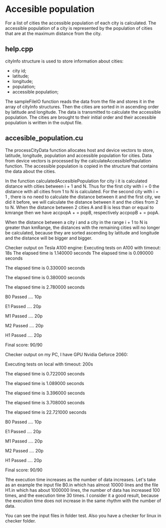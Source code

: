 # Accesible population

For a list of cities the accessible population of each city is calculated. The accessible population of a city is represented by the population of cities that are at the maximum distance from the city.

 ## help.cpp

cityInfo structure is used to store information about cities:
- city id;
- latitude;
- longitude;
- population;
- accessible population;

The sampleFileIO function reads the data from the file and stores it in the array of cityInfo structures. Then the cities are sorted in in ascending order by latitude and longitude. The data is transmitted to calculate the accessible population. The cities are brought to their initial order and their accessible population is written in the output file.


## accesible_population.cu

The processCityData function allocates host and device vectors to store, latitude, longitude, population and accessible population for cities. Data from device vectors is processed by the calculateAccessiblePopulation function. The accessible population is copied in the structure that contains the data about the cities.

In the function calculatedAccesiblePopulation for city i it is calculated distance with cities between i + 1 and N. Thus for the first city with i = 0 the distance with all cities from 1 to N is calculated. For the second city with i = 1 , there is no need to calculate the distance between it and the first city, we did it before, we will calculate the distance between it and the cities from 2 to N. When the distance between 2 cities A and B is less than or equal to kmrange then we have accpopA + = popB, respectively accpopB + = popA.

When the distance between a city i and a city in the range i + 1 to N is greater than kmRange, the distances with the remaining cities will no longer be calculated, because they are sorted ascending by latitude and longitude and the distance will be bigger and bigger.

Checker output on Tesla A100 engine:
Executing tests on A100 with timeout: 18s 
The elapsed time is 1.140000 seconds 
The elapsed time is 0.090000 seconds 

The elapsed time is 0.330000 seconds 

The elapsed time is 0.380000 seconds

The elapsed time is 2.780000 seconds

B0 Passed .... 10p 

E1 Passed .... 20p 

M1 Passed .... 20p 

M2 Passed .... 20p 

H1 Passed .... 20p

Final score: 90/90


Checker output on my PC, I have GPU Nvidia Geforce 2060:

Executing tests on local with timeout: 200s

The elapsed time is 0.722000 seconds 

The elapsed time is 1.089000 seconds 

The elapsed time is 3.396000 seconds 

The elapsed time is 3.708000 seconds 

The elapsed time is 22.721000 seconds

B0 Passed .... 10p 

E1 Passed .... 20p 

M1 Passed .... 20p 

M2 Passed .... 20p 

H1 Passed .... 20p

Final score: 90/90


Tthe execution time increases as the number of data increases. Let's take as an example the input file B0.in which has almost 10000 lines and the file H1.in which has about 1000000 lines, the number of data has increased 100 times, and the execution time 30 times. I consider it a good result, because the execution time does not increase in the same rhythm with the number of data.

You can see the input files in folder test. Also you have a checker for linux in checker folder.


